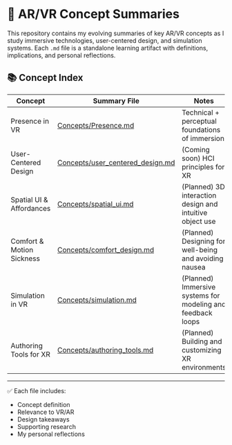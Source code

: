 # 🧠 AR/VR Concept Summaries

This repository contains my evolving summaries of key AR/VR concepts as I study immersive technologies, user-centered design, and simulation systems. Each `.md` file is a standalone learning artifact with definitions, implications, and personal reflections.

## 📚 Concept Index

| Concept                     | Summary File                                     | Notes                                                        |
|----------------------------|--------------------------------------------------|--------------------------------------------------------------|
| Presence in VR             | [Concepts/Presence.md](concepts/presence.md)     | Technical + perceptual foundations of immersion              |
| User-Centered Design       | [Concepts/user_centered_design.md](concepts/user_centered_design.md) | (Coming soon) HCI principles for XR                          |
| Spatial UI & Affordances   | [Concepts/spatial_ui.md](concepts/spatial_ui.md) | (Planned) 3D interaction design and intuitive object use     |
| Comfort & Motion Sickness  | [Concepts/comfort_design.md](concepts/comfort_design.md) | (Planned) Designing for well-being and avoiding nausea       |
| Simulation in VR           | [Concepts/simulation.md](concepts/simulation.md) | (Planned) Immersive systems for modeling and feedback loops  |
| Authoring Tools for XR     | [Concepts/authoring_tools.md](concepts/authoring_tools.md) | (Planned) Building and customizing XR environments           |

---

✅ Each file includes:
- Concept definition  
- Relevance to VR/AR  
- Design takeaways  
- Supporting research  
- My personal reflections

